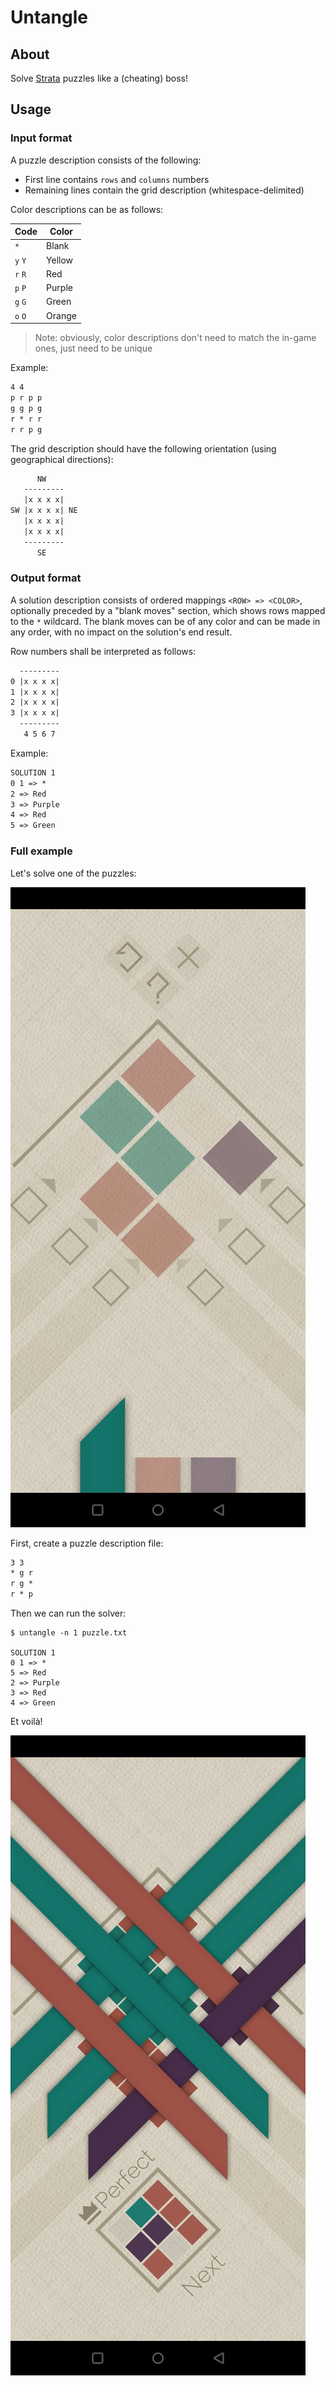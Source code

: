 # Untangle

## About

Solve [Strata](http://www.graveck.com/strata/) puzzles like a (cheating) boss!

## Usage

### Input format

A puzzle description consists of the following:

- First line contains `rows` and `columns` numbers
- Remaining lines contain the grid description (whitespace-delimited)

Color descriptions can be as follows:

|Code   |Color    |
|-------|---------|
|`*`    |Blank    |
|`y` `Y`|Yellow   |
|`r` `R`|Red      |
|`p` `P`|Purple   |
|`g` `G`|Green    |
|`o` `O`|Orange   |

> Note: obviously, color descriptions don't need to match the in-game ones, just need to be unique

Example:

```txt
4 4
p r p p
g g p g
r * r r
r r p g
```

The grid description should have the following orientation (using geographical directions):

```txt
      NW
   ---------
   |x x x x|
SW |x x x x| NE
   |x x x x|
   |x x x x|
   ---------
      SE
```

### Output format

A solution description consists of ordered mappings `<ROW> => <COLOR>`,
optionally preceded by a "blank moves" section, which shows rows mapped to the `*` wildcard.
The blank moves can be of any color and can be made in any order, with no impact on the solution's end result.

Row numbers shall be interpreted as follows:

```txt
  ---------
0 |x x x x|
1 |x x x x|
2 |x x x x|
3 |x x x x|
  ---------
   4 5 6 7
```

Example:

```txt
SOLUTION 1
0 1 => *
2 => Red
3 => Purple
4 => Red
5 => Green
```

### Full example

Let's solve one of the puzzles:

![Example Strata puzzle](img/strata_level.jpg)

First, create a puzzle description file:

```txt
3 3
* g r
r g *
r * p
```

Then we can run the solver:

```console
$ untangle -n 1 puzzle.txt

SOLUTION 1
0 1 => *
5 => Red
2 => Purple
3 => Red
4 => Green
```

Et voilà!

![Solved Strata puzzle](img/strata_solved.jpg)

